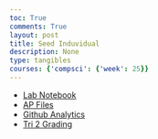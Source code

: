 ```yaml
---
toc: True
comments: True
layout: post
title: Seed Induvidual
description: None
type: tangibles
courses: {'compsci': {'week': 25}}
---
```


- [Lab Notebook](https://raw.githubusercontent.com/srivaidyas/student2.0/d585a0547c5a18a35f511e2c477d8bdd4978d372/images/Screenshot%202024-03-07%20at%209.22.22%E2%80%AFPM.png)
- [AP Files](https://raw.githubusercontent.com/srivaidyas/student2.0/d585a0547c5a18a35f511e2c477d8bdd4978d372/images/Screenshot%202024-03-07%20at%209.22.40%E2%80%AFPM.png)
- [Github Analytics](https://raw.githubusercontent.com/srivaidyas/student2.0/d585a0547c5a18a35f511e2c477d8bdd4978d372/images/Screenshot%202024-03-07%20at%209.22.55%E2%80%AFPM.png)
- [Tri 2 Grading](https://raw.githubusercontent.com/srivaidyas/student2.0/d585a0547c5a18a35f511e2c477d8bdd4978d372/images/Screenshot%202024-03-07%20at%209.24.02%E2%80%AFPM.png)

